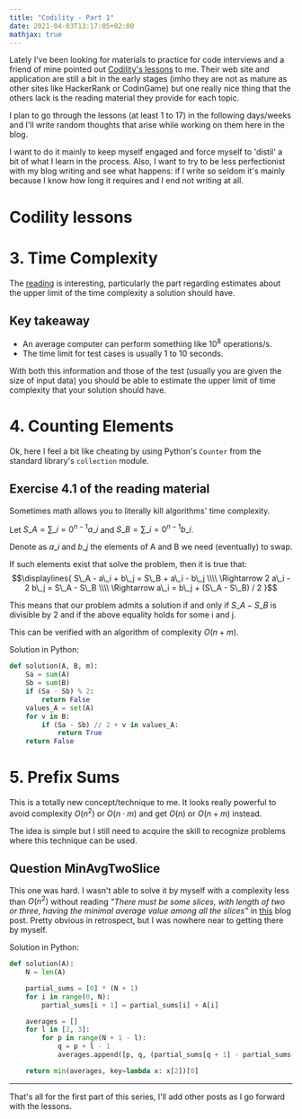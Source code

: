 ```yaml
---
title: "Codility - Part 1"
date: 2021-04-03T13:17:05+02:00
mathjax: true
---
```


Lately I've been looking for materials to practice for code interviews and a
friend of mine pointed out [Codility's lessons](
https://app.codility.com/programmers/lessons/1-iterations/) to me.
Their web site and application are still a bit in the early stages (imho they
are not as mature as other sites like HackerRank or CodinGame) but one
really nice thing that the others lack is the reading material they provide
for each topic.

I plan to go through the lessons (at least 1 to 17) in the following
days/weeks and I'll write random thoughts that arise while working on them
here in the blog.

I want to do it mainly to keep myself engaged and force myself to
'distil' a bit of what I learn in the process. Also, I want to try to be less
perfectionist with my blog writing and see what happens: if I write so
seldom it's mainly because I know how long it requires and I end not
writing at all.

# Codility lessons
# 3. Time Complexity
The [reading](https://codility.com/media/train/1-TimeComplexity.pdf)
is interesting, particularly the part regarding estimates about the upper limit
of the time complexity a solution should have.

## Key takeaway
- An average computer can perform something like $10^8$ operations/s.
- The time limit for test cases is usually 1 to 10 seconds.

With both this information and those of the test (usually you are given the
size of input data) you should be able to estimate the upper limit of time
complexity that your solution should have.

# 4. Counting Elements
Ok, here I feel a bit like cheating by using Python's `Counter` from
the standard library's `collection` module.

## Exercise 4.1 of the reading material
Sometimes math allows you to literally kill algorithms' time complexity.

Let $S\_{A} = \sum\_{i=0}^{n-1} a\_i$ and $S\_{B} = \sum\_{i=0}^{n-1} b\_i$.

Denote as $a\_i$ and $b\_j$ the elements of A and B we need (eventually) to swap.

If such elements exist that solve the problem, then it is true that:
$$\displaylines{
S\_A - a\_i + b\_j = S\_B + a\_i - b\_j \\\\
\Rightarrow 2 a\_i - 2 b\_j = S\_A - S\_B \\\\
\Rightarrow a\_i = b\_j + (S\_A - S\_B) / 2
}$$

This means that our problem admits a solution if and only if $S\_A - S\_B$ is
divisible by 2 and if the above equality holds for some i and j.

This can be verified with an algorithm of complexity $O(n+m)$.


Solution in Python:
```python
def solution(A, B, m):
    Sa = sum(A)
    Sb = sum(B)
    if (Sa - Sb) % 2:
        return False
    values_A = set(A)
    for v in B:
        if (Sa - Sb) // 2 + v in values_A:
            return True
    return False
```

# 5. Prefix Sums
This is a totally new concept/technique to me. It looks really powerful to
avoid complexity $O(n^2)$ or $O(n \cdot m)$ and get $O(n)$ or $O(n+m)$
instead.

The idea is simple but I still need to acquire the skill to recognize problems
where this technique can be used.

## Question MinAvgTwoSlice
This one was hard. I wasn't able to solve it by myself with a complexity
less than $O(n^2)$ without reading *"There must be some slices, with length of
two or three, having the minimal average value among all the slices"* in
[this](https://codesays.com/2014/solution-to-min-avg-two-slice-by-codility/)
blog post. Pretty obvious in retrospect, but I was nowhere near to getting
there by myself.

Solution in Python:
```python
def solution(A):
    N = len(A)

    partial_sums = [0] * (N + 1)
    for i in range(0, N):
        partial_sums[i + 1] = partial_sums[i] + A[i]

    averages = []
    for l in [2, 3]:
        for p in range(N + 1 - l):
            q = p + l - 1
            averages.append([p, q, (partial_sums[q + 1] - partial_sums[p]) / l])

    return min(averages, key=lambda x: x[2])[0]
```

---

That's all for the first part of this series, I'll add other posts as I go
forward with the lessons.
